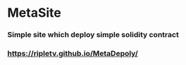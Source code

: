 # MetaSite
### Simple site which deploy simple solidity contract 
### https://ripletv.github.io/MetaDepoly/
